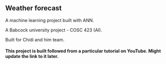 ## Weather forecast

A machine learning project built with ANN.

A Babcock university project - COSC 423 (AI).

Built for Chidi and him team.

#### This project is built followed from a particular tutorial on YouTube. Might update the link to it later.
